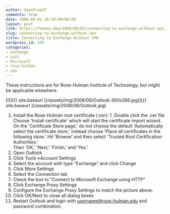 ```yaml
---
author: SeanFromIT
comments: true
date: 2008-08-01 18:50:00+00:00
layout: post
link: https://feeney.mba/2008/08/01/connecting-to-exchange-without-vpn/
slug: connecting-to-exchange-without-vpn
title: Connecting to Exchange Without VPN
wordpress_id: 193
categories:
- exchange
- iait
- Microsoft
- rose-hulman
- vpn
---
```


These instructions are for Rose-Hulman Institute of Technology, but might be applicable elsewhere.  
  


[![]({{ site.baseurl }}/assets/img/2008/08/Outlook-300x266.jpg)]({{ site.baseurl }}/assets/img/2008/08/Outlook.jpg)

  1. Install the Rose-Hulman root certificate (.cer):
    1. Double click the .cer file  
Choose 'Install certificate' which will start the certificate import wizard.  
On the 'Certificate Store page,' do not choose the default 'Automatically select the certificate store,' instead choose 'Place all certificates in the following store.' Hit 'Browse' and then select 'Trusted Root Certification Authorities.'  
Then 'OK,' 'Next,' 'Finish,' and 'Yes.'
  2. Open      Outlook
  3. Click      Tools->Account Settings
  4. Select      the account with type "Exchange" and click Change
  5. Click      More Settings
  6. Select      the Connection tab
  7. Check      the box to "Connect to Microsoft Exchange using HTTP"
  8. Click      Exchange Proxy Settings
  9. Configure      the Exchange Proxy Settings to match the picture above.
  10. Click      OK/Next to close all dialog boxes
  11. Restart Outlook and login with username@rose-hulman.edu and password combination.
